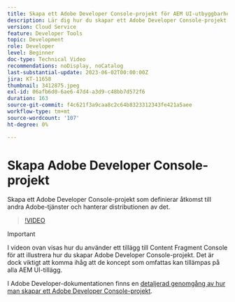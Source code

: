 ```yaml
---
title: Skapa ett Adobe Developer Console-projekt för AEM UI-utbyggbarhet
description: Lär dig hur du skapar ett Adobe Developer Console-projekt som definierar dess åtkomst till andra Adobe-tjänster och hanterar dess driftsättningar.
version: Cloud Service
feature: Developer Tools
topic: Development
role: Developer
level: Beginner
doc-type: Technical Video
recommendations: noDisplay, noCatalog
last-substantial-update: 2023-06-02T00:00:00Z
jira: KT-11658
thumbnail: 3412875.jpeg
exl-id: 06afb6d0-6ae6-47d4-a3d9-c48bb7d572f6
duration: 163
source-git-commit: f4c621f3a9caa8c2c64b8323312343fe421a5aee
workflow-type: tm+mt
source-wordcount: '107'
ht-degree: 0%

---
```


# Skapa Adobe Developer Console-projekt

Skapa ett Adobe Developer Console-projekt som definierar åtkomst till andra Adobe-tjänster och hanterar distributionen av det.

>[!VIDEO](https://video.tv.adobe.com/v/3412875?quality=12&learn=on)

>[!IMPORTANT]
>
> I videon ovan visas hur du använder ett tillägg till Content Fragment Console för att illustrera hur du skapar Adobe Developer Console-projekt. Det är dock viktigt att komma ihåg att de koncept som omfattas kan tillämpas på alla AEM UI-tillägg.

I Adobe Developer-dokumentationen finns en [detaljerad genomgång av hur man skapar ett Adobe Developer Console-projekt](https://developer.adobe.com/uix/docs/services/aem-cf-console-admin/extension-development/#create-a-project-in-adobe-developer-console).
